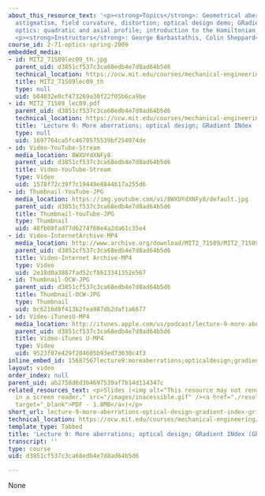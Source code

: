 ```yaml
---
about_this_resource_text: '<p><strong>Topics</strong>: Geometrical aberrations (cont.):
  astigmatism, field curvature, distortion; optical design demo; GRadient INdex (GRIN)
  optics: quadratic and axial profile; introduction to the Hamiltonian formulation.</p>
  <p><strong>Instructors</strong>: George Barbastathis, Colin Sheppard</p>'
course_id: 2-71-optics-spring-2009
embedded_media:
- id: MIT2_71S09lec09_th.jpg
  parent_uid: d3851cf537c3ca68edb4e7d8ad64b5d6
  technical_location: https://ocw.mit.edu/courses/mechanical-engineering/2-71-optics-spring-2009/video-lectures/lecture-9-more-aberrations-optical-design-gradient-index-grin/MIT2_71S09lec09_th.jpg
  title: MIT2_71S09lec09_th
  type: null
  uid: b84032e0cf473269a30f22f05b6ca9be
- id: MIT2_71S09_lec09.pdf
  parent_uid: d3851cf537c3ca68edb4e7d8ad64b5d6
  technical_location: https://ocw.mit.edu/courses/mechanical-engineering/2-71-optics-spring-2009/video-lectures/lecture-9-more-aberrations-optical-design-gradient-index-grin/MIT2_71S09_lec09.pdf
  title: 'Lecture 9: More aberrations; optical design; GRadient INdex (GRIN)'
  type: null
  uid: 1697764ca5fc4670575539bf254074de
- id: Video-YouTube-Stream
  media_location: 8WXUYdXNFy8
  parent_uid: d3851cf537c3ca68edb4e7d8ad64b5d6
  title: Video-YouTube-Stream
  type: Video
  uid: 1578f72c39f7c19449e8844617a255d6
- id: Thumbnail-YouTube-JPG
  media_location: https://img.youtube.com/vi/8WXUYdXNFy8/default.jpg
  parent_uid: d3851cf537c3ca68edb4e7d8ad64b5d6
  title: Thumbnail-YouTube-JPG
  type: Thumbnail
  uid: 48fb60fad77d6274f68e4a2da61c35e4
- id: Video-InternetArchive-MP4
  media_location: http://www.archive.org/download/MIT2_71S09/MIT2_71S09lec09_300k.mp4
  parent_uid: d3851cf537c3ca68edb4e7d8ad64b5d6
  title: Video-Internet Archive-MP4
  type: Video
  uid: 2e18d0a3887fad52cf8613341352e567
- id: Thumbnail-OCW-JPG
  parent_uid: d3851cf537c3ca68edb4e7d8ad64b5d6
  title: Thumbnail-OCW-JPG
  type: Thumbnail
  uid: bc6216d8f413b2fea987db2daf1a6677
- id: Video-iTunesU-MP4
  media_location: http://itunes.apple.com/us/podcast/lecture-9-more-aberrations/id458340461?i=96552944
  parent_uid: d3851cf537c3ca68edb4e7d8ad64b5d6
  title: Video-iTunes U-MP4
  type: Video
  uid: 9523f07e429f204605b93ed73630c4f3
inline_embed_id: 15687567lecture9:moreaberrations;opticaldesign;gradientindex(grin)61375388
layout: video
order_index: null
parent_uid: ab2758d6d3b4697539af7b14d114347c
related_resources_text: <p>Slides (<img alt="This resource may not render correctly
  in a screen reader." src="/images/inacessible.gif" /><a href="./resolveuid/1697764ca5fc4670575539bf254074de"
  target="_blank">PDF - 1.8MB</a>)</p>
short_url: lecture-9-more-aberrations-optical-design-gradient-index-grin
technical_location: https://ocw.mit.edu/courses/mechanical-engineering/2-71-optics-spring-2009/video-lectures/lecture-9-more-aberrations-optical-design-gradient-index-grin
template_type: Tabbed
title: 'Lecture 9: More aberrations; optical design; GRadient INdex (GRIN)'
transcript: ''
type: course
uid: d3851cf537c3ca68edb4e7d8ad64b5d6

---
```

None